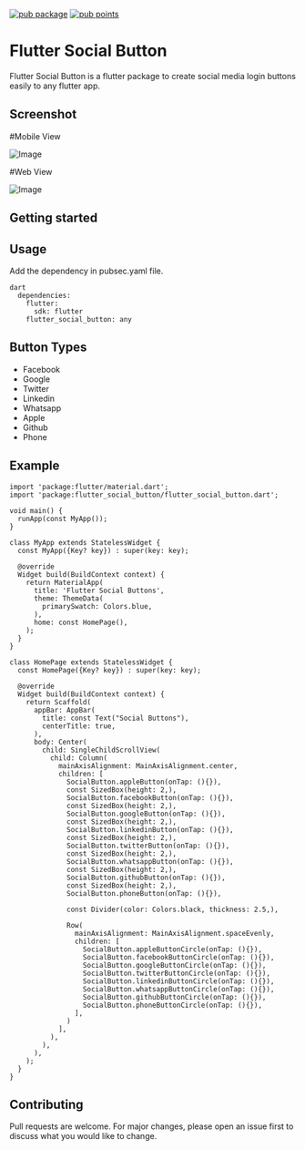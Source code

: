 [![pub package](https://img.shields.io/pub/v/social_login_buttons.svg)](https://pub.dev/packages/flutter_social_button)
[![pub points](https://badges.bar/social_login_buttons/pub%20points)](https://pub.dev/packages/flutter_social_button)


# Flutter Social Button

Flutter Social Button is a flutter package to create social media login buttons easily to any flutter app.

## Screenshot

#Mobile View

![Image](https://github.com/alok2811/flutter_social_button/blob/master/screenshots/phone_screen.png)

#Web View

![Image](https://github.com/alok2811/flutter_social_button/blob/master/screenshots/desktop_screen.png)

## Getting started

## Usage

Add the dependency in pubsec.yaml file.

```
dart
  dependencies:
    flutter:
      sdk: flutter
    flutter_social_button: any
```

## Button Types

- Facebook
- Google
- Twitter
- Linkedin
- Whatsapp
- Apple
- Github
- Phone


## Example

```
import 'package:flutter/material.dart';
import 'package:flutter_social_button/flutter_social_button.dart';

void main() {
  runApp(const MyApp());
}

class MyApp extends StatelessWidget {
  const MyApp({Key? key}) : super(key: key);

  @override
  Widget build(BuildContext context) {
    return MaterialApp(
      title: 'Flutter Social Buttons',
      theme: ThemeData(
        primarySwatch: Colors.blue,
      ),
      home: const HomePage(),
    );
  }
}

class HomePage extends StatelessWidget {
  const HomePage({Key? key}) : super(key: key);

  @override
  Widget build(BuildContext context) {
    return Scaffold(
      appBar: AppBar(
        title: const Text("Social Buttons"),
        centerTitle: true,
      ),
      body: Center(
        child: SingleChildScrollView(
          child: Column(
            mainAxisAlignment: MainAxisAlignment.center,
            children: [
              SocialButton.appleButton(onTap: (){}),
              const SizedBox(height: 2,),
              SocialButton.facebookButton(onTap: (){}),
              const SizedBox(height: 2,),
              SocialButton.googleButton(onTap: (){}),
              const SizedBox(height: 2,),
              SocialButton.linkedinButton(onTap: (){}),
              const SizedBox(height: 2,),
              SocialButton.twitterButton(onTap: (){}),
              const SizedBox(height: 2,),
              SocialButton.whatsappButton(onTap: (){}),
              const SizedBox(height: 2,),
              SocialButton.githubButton(onTap: (){}),
              const SizedBox(height: 2,),
              SocialButton.phoneButton(onTap: (){}),

              const Divider(color: Colors.black, thickness: 2.5,),

              Row(
                mainAxisAlignment: MainAxisAlignment.spaceEvenly,
                children: [
                  SocialButton.appleButtonCircle(onTap: (){}),
                  SocialButton.facebookButtonCircle(onTap: (){}),
                  SocialButton.googleButtonCircle(onTap: (){}),
                  SocialButton.twitterButtonCircle(onTap: (){}),
                  SocialButton.linkedinButtonCircle(onTap: (){}),
                  SocialButton.whatsappButtonCircle(onTap: (){}),
                  SocialButton.githubButtonCircle(onTap: (){}),
                  SocialButton.phoneButtonCircle(onTap: (){}),
                ],
              )
            ],
          ),
        ),
      ),
    );
  }
}

```


## Contributing
Pull requests are welcome. For major changes, please open an issue first to discuss what you would like to change.
